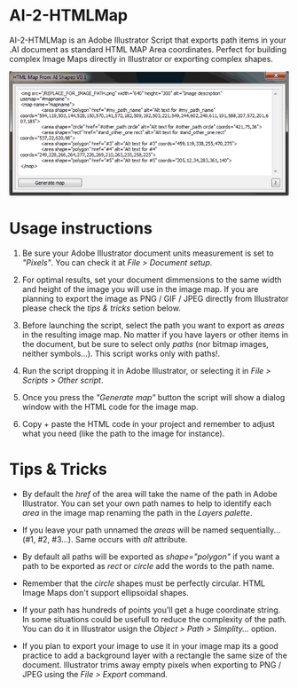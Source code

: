 AI-2-HTMLMap
============

AI-2-HTMLMap is an Adobe Illustrator Script that exports path items in your .AI document as standard HTML MAP Area coordinates. Perfect for building complex Image Maps directly in Illustrator or exporting complex shapes.

![AI-2-HTMLMap Screenshot](/readme-images/script-snapshot.png "AI-2-HTMLMap Screenshot")

Usage instructions
==================

  1. Be sure your Adobe Illustrator document units measurement is set to _"Pixels"_. You can check it at _File > Document setup_.

  2. For optimal results, set your document dimmensions to the same width and height of the image you will use in the image map. If you are planning to export the image as PNG / GIF / JPEG directly from Illustrator please check the _tips & tricks_ setion below.

  3. Before launching the script, select the path you want to export as _areas_ in the resulting image map. No matter if you have layers or other items in the document, but be sure to select only _paths_ (nor bitmap images, neither symbols...). This script works only with paths!.

  4. Run the script dropping it in Adobe Illustrator, or selecting it in _File > Scripts > Other script_.

  5. Once you press the _"Generate map"_ button the script will show a dialog window with the HTML code for the image map.

  6. Copy + paste the HTML code in your project and remember to adjust what you need (like the path to the image for instance).

Tips & Tricks
=============

  - By default the _href_ of the area will take the name of the path in Adobe Illustrator. You can set your own path names to help to identify each _area_ in the image map renaming the path in the _Layers palette_.

  - If you leave your path unnamed the _areas_ will be named sequentially... (#1, #2, #3...). Same occurs with _alt_ attribute.
  
  - By default all paths will be exported as _shape="polygon"_ if you want a path to be exported as _rect_ or _circle_ add the words to the path name.

  - Remember that the _circle_ shapes must be perfectly circular. HTML Image Maps don't support ellipsoidal shapes.
  
  - If your path has hundreds of points you'll get a huge coordinate string. In some situations could be usefull to reduce the complexity of the path. You can do it in Illustrator usign the _Object > Path > Simplity..._ option.
  
  - If you plan to export your image to use it in your image map its a good practice to add a background layer with a rectangle the same size of the document. Illustrator trims away empty pixels when exporting to PNG / JPEG using the _File > Export_ command.
